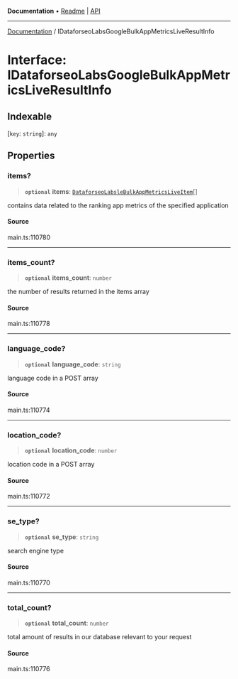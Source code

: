 **Documentation** • [Readme](../README.md) \| [API](../globals.md)

***

[Documentation](../README.md) / IDataforseoLabsGoogleBulkAppMetricsLiveResultInfo

# Interface: IDataforseoLabsGoogleBulkAppMetricsLiveResultInfo

## Indexable

 \[`key`: `string`\]: `any`

## Properties

### items?

> **`optional`** **items**: [`DataforseoLabsleBulkAppMetricsLiveItem`](../classes/DataforseoLabsleBulkAppMetricsLiveItem.md)[]

contains data related to the ranking app metrics of the specified application

#### Source

main.ts:110780

***

### items\_count?

> **`optional`** **items\_count**: `number`

the number of results returned in the items array

#### Source

main.ts:110778

***

### language\_code?

> **`optional`** **language\_code**: `string`

language code in a POST array

#### Source

main.ts:110774

***

### location\_code?

> **`optional`** **location\_code**: `number`

location code in a POST array

#### Source

main.ts:110772

***

### se\_type?

> **`optional`** **se\_type**: `string`

search engine type

#### Source

main.ts:110770

***

### total\_count?

> **`optional`** **total\_count**: `number`

total amount of results in our database relevant to your request

#### Source

main.ts:110776
